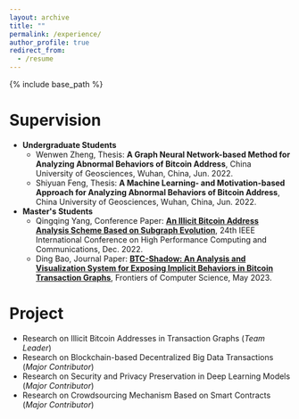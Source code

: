 ```yaml
---
layout: archive
title: ""
permalink: /experience/
author_profile: true
redirect_from:
  - /resume
---
```


{% include base_path %}

# Supervision

* **Undergraduate Students**
  * Wenwen Zheng, Thesis: **A Graph Neural Network-based Method for Analyzing Abnormal Behaviors of Bitcoin Address**, China University of Geosciences, Wuhan, China, Jun. 2022.
  * Shiyuan Feng, Thesis: **A Machine Learning- and Motivation-based Approach for Analyzing Abnormal Behaviors of Bitcoin Address**, China University of Geosciences, Wuhan, China, Jun. 2022.
* **Master's Students**
  * Qingqing Yang, Conference Paper: **[An Illicit Bitcoin Address Analysis Scheme Based on Subgraph Evolution](https://doi.org/10.1109/HPCC-DSS-SmartCity-DependSys57074.2022.00116)**, 24th IEEE International Conference on High Performance Computing and Communications, Dec. 2022.
  * Ding Bao, Journal Paper: **[BTC-Shadow: An Analysis and Visualization System for Exposing Implicit Behaviors in Bitcoin Transaction Graphs](https://doi.org/10.1007/s11704-023-2531-0)**, Frontiers of Computer Science, May 2023.

# Project

* Research on Illicit Bitcoin Addresses in Transaction Graphs (*Team Leader*)<br /> 
* Research on Blockchain-based Decentralized Big Data Transactions (*Major Contributor*)<br /> 
* Research on Security and Privacy Preservation in Deep Learning Models (*Major Contributor*)<br /> 
* Research on Crowdsourcing Mechanism Based on Smart Contracts (*Major Contributor*)

<!-- # Intership -->


  
